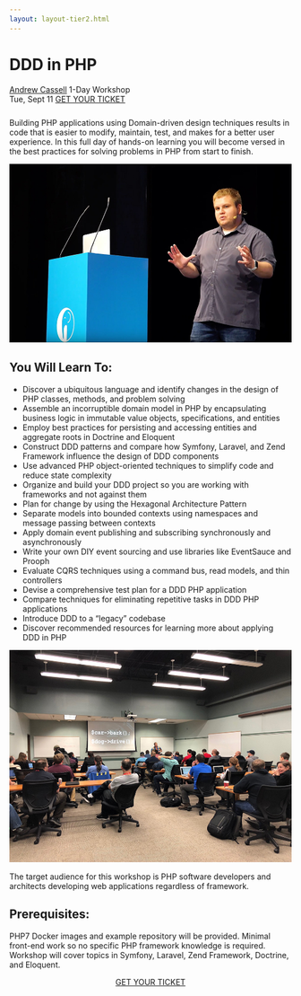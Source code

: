```yaml
---
layout: layout-tier2.html
---
```

<div class="container section workshop-page">
	<!-- begin workshop element -->
	<div class="row">
      <div class="col-xs-12 col-sm-2">
            <div class="speaker-container">
                <a href="../speakers/andrew-cassell.html"><div class="speaker-img andrew-cassell keep-color"></div></a>
                </div>
            </div>
        <div class="col-xs-12 col-sm-10 workshop-list">
            <h1 class="section-header">DDD in PHP</h1>
            <span class="workshops--speaker-name"><a href="../speakers/andrew-cassell.html">Andrew Cassell</a></span>
            <span class="workshops--duration">1-Day Workshop<br>Tue, Sept 11</span>
            <a class="btn get-ticket-btn" href="https://ti.to/explore-ddd-conference/explore-ddd-2018">GET YOUR TICKET</a>
            <p class="copy" style="margin-top: 25px">Building PHP applications using Domain-driven design techniques results in code that is easier to modify, maintain, test, and makes for a better user experience. In this full day of hands-on learning you will become versed in the best practices for solving problems in PHP from start to finish.</p>
            <img src="../img/workshop/Workshop-Andrew-Cassell-1.jpg" class="speaker--workshop-content-img" alt="" />
            <h2 class="speaker-subheader">You Will Learn To:</h2>
            <ul class="copy-list">
                <li>Discover a ubiquitous language and identify changes in the design of PHP classes, methods, and problem solving</li>
                <li>Assemble an incorruptible domain model in PHP by encapsulating business logic in
                immutable value objects, specifications, and entities</li>
                <li>Employ best practices for persisting and accessing entities and aggregate roots in
                Doctrine and Eloquent</li>
                <li>Construct DDD patterns and compare how Symfony, Laravel, and Zend Framework
                influence the design of DDD components</li>
                <li>Use advanced PHP object-oriented techniques to simplify code and reduce state
                complexity</li>
                <li>Organize and build your DDD project so you are working with frameworks and not
                against them</li>
                <li>Plan for change by using the Hexagonal Architecture Pattern</li>
                <li>Separate models into bounded contexts using namespaces and message passing
                between contexts</li>
                <li>Apply domain event publishing and subscribing synchronously and asynchronously</li>
                <li>Write your own DIY event sourcing and use libraries like EventSauce and Prooph</li>
                <li>Evaluate CQRS techniques using a command bus, read models, and thin controllers</li>
                <li>Devise a comprehensive test plan for a DDD PHP application</li>
                <li>Compare techniques for eliminating repetitive tasks in DDD PHP applications</li>
                <li>Introduce DDD to a “legacy” codebase</li>
                <li>Discover recommended resources for learning more about applying DDD in PHP</li>
            </ul>
            <img src="../img/workshop/Workshop-Andrew-Cassell-2.jpg" class="speaker--workshop-content-img" alt="" />
            <p class="copy"></p>
            <p class="copy">The target audience for this workshop is PHP software developers and architects developing web applications regardless of framework.</p>
            <h2 class="speaker-subheader">Prerequisites:</h2>
            <p class="copy">PHP7 Docker images and example repository will be provided. Minimal front-end work so no specific PHP framework knowledge is required. Workshop will cover topics in Symfony, Laravel, Zend Framework, Doctrine, and Eloquent.</p>
            <div class="col-xs-12" align="center">
                <a class="btn get-ticket-btn" href="https://ti.to/explore-ddd-conference/explore-ddd-2018">GET YOUR TICKET</a>
            </div>
        </div>
    </div>
</div> <!-- container -->
